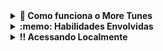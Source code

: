 <details>
  <summary><strong>👨 Como funciona o More Tunes </strong></summary><br />

  More Tunes é uma aplicação capaz de reproduzir músicas das mais variadas bandas e artistas, criar uma lista de músicas favoritas e editar o perfil da pessoa usuária logada. Essa aplicação será capaz de:

  - Fazer login;
  - Pesquisar por uma banda ou artista;
  - Listar os álbuns disponíveis dessa banda ou artista;
  - Visualizar as músicas de um álbum selecionado;
  - Reproduzir uma prévia das músicas deste álbum;
  - Favoritar e desfavoritar músicas;
  - Ver a lista de músicas favoritas;
  - Ver o perfil da pessoa logada;
  - Editar o perfil da pessoa logada;
  
  ![ezgif com-gif-maker (1)](https://user-images.githubusercontent.com/108986668/208488169-c8f0448b-d27d-4cc4-87c2-33db7540b464.gif)

</details>
<details>
  <summary><strong>:memo: Habilidades Envolvidas </strong></summary><br />

- Requisições e consumo de dados vindos de uma `API`;

- Ciclos de vida de um componente React;

- Utilização da função `setState` de forma a garantir que um determinado código só é executado após o estado ser atualizado

- Utilização do componente `BrowserRouter` para criar rotas, mapeando o caminho da URL com o componente correspondente, via `Route`;

- Utilização o `Switch` do `React Router`

- Criação links de navegação na aplicação com o componente `Link`;
</details>
<details>
  <summary><strong>‼️ Acessando Localmente</strong></summary><br />

  1. Clone o repositório

  - Use o comando: `git clone`.
  - Entre na pasta do repositório que você acabou de clonar

  2. Instale as dependências

  - `npm install`.

</details>
